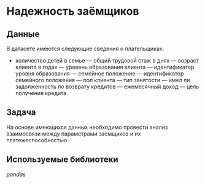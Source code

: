 # Надежность заёмщиков

## Данные

В датасете имеются следующие сведения о плательщиках:
- количество детей в семье
— общий трудовой стаж в днях
— возраст клиента в годах
— уровень образования клиента
— идентификатор уровня образования
— семейное положение
— идентификатор семейного положения
— пол клиента
— тип занятости
— имел ли задолженность по возврату кредитов
— ежемесячный доход
— цель получения кредита

## Задача

На основе имеющихся данных необходимо провести анализ взаимосвязи между параметрами заемщиков и их платежеспособностью

## Используемые библиотеки
*pandas*

